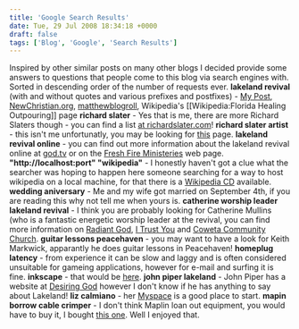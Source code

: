```yaml
---
title: 'Google Search Results'
date: Tue, 29 Jul 2008 18:34:18 +0000
draft: false
tags: ['Blog', 'Google', 'Search Results']
---
```


Inspired by other similar posts on many other blogs I decided provide some answers to questions that people come to this blog via search engines with. Sorted in descending order of the number of requests ever. **lakeland revival** (with and without quotes and various prefixes and postfixes) - [My Post](/archives/2008/05/08/lakeland-revival/), [NewChristian.org](http://www.newchristian.org.uk/lakeland.html), [matthewblogroll](http://matthewblogroll.325mb.com/revivallakeland.html), Wikipedia's \[\[Wikipedia:Florida Healing Outpouring\]\] page **richard slater** - Yes that is me, there are more Richard Slaters though - you can find a list [at richardslater.com](http://www.richardslater.com/rslist.html)! **richard slater artist** - this isn't me unfortunatly, you may be looking for [this](http://www.stivessocietyofartists.com/slater/slater.htm) page. **lakeland revival online** - you can find out more information about the lakeland revival online at [god.tv](http://www.god.tv/florida) or on the [Fresh Fire Ministeries](http://www.freshfire.ca/) web page. **"http://localhost:port" "wikipedia"** \- I honestly haven't got a clue what the searcher was hoping to happen here someone searching for a way to host wikipedia on a local machine, for that there is a [Wikipedia CD](http://en.wikipedia.org/wiki/Wikipedia:Version_1.0_Editorial_Team/Test_Version) available. **wedding aniversary** - Me and my wife got married on September 4th, if you are reading this why not tell me when yours is. **catherine worship leader lakeland revival** - I think you are probably looking for Catherine Mullins (who is a fantastic energetic worship leader at the revival, you can find more information on [Radiant God](http://radiantgod.blogspot.com/2008/06/catherine-mullins-breathe.html), [I Trust You](http://itrustyou.wordpress.com/2008/07/09/worship-leader-catherine-mullins/) and [Coweta Community Church](http://www.cowetacommunitychurch.org/Catherine-Mullins-v-36.html). **guitar lessons peacehaven** - you may want to have a look for Keith Markwick, apparantly he does guitar lessons in Peacehaven! **homeplug latency** - from experience it can be slow and laggy and is often considered unsuitable for gameing applications, however for e-mail and surfing it is fine. **inkscape** - that would be [here](http://www.inkscape.org/). **john piper lakeland** - John Piper has a website at [Desiring God](http://www.desiringgod.org/) however I don't know if he has anything to say about Lakeland! **liz calmiano** - her [Myspace](http://www.myspace.com/lizcalmianotextileart) is a good place to start. **mapin borrow cable crimper** - I don't think Maplin loan out equipment, you would have to buy it, I bought [this one](http://www.maplin.co.uk/Search.aspx?criteria=N87CU&DOY=27m7). Well I enjoyed that.